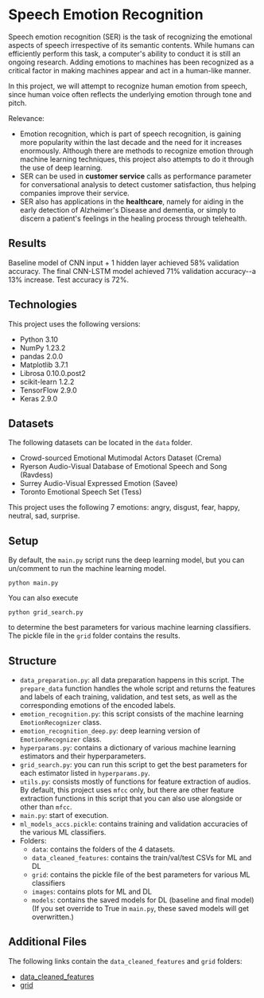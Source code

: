 # Speech Emotion Recognition
Speech emotion recognition (SER) is the task of recognizing the emotional aspects of speech irrespective of its semantic contents. While humans can efficiently perform this task, a computer's ability to conduct it is still an ongoing research. Adding emotions to machines has been recognized as a critical factor in making machines appear and act in a human-like manner.

In this project, we will attempt to recognize human emotion from speech, since human voice often reflects the underlying emotion through tone and pitch.

Relevance:
- Emotion recognition, which is part of speech recognition, is gaining more popularity within the last decade and the need for it increases enormously. Although there are methods to recognize emotion through machine learning techniques, this project also attempts to do it through the use of deep learning.
- SER can be used in <b>customer service</b> calls as performance parameter for conversational analysis to detect customer satisfaction, thus helping companies improve their service.
- SER also has applications in the <b>healthcare</b>, namely for aiding in the early detection of Alzheimer's Disease and dementia, or simply to discern a patient's feelings in the healing process through telehealth.

## Results
Baseline model of CNN input + 1 hidden layer achieved 58% validation accuracy. The final CNN-LSTM model achieved 71% validation accuracy--a 13% increase. Test accuracy is 72%.

## Technologies
This project uses the following versions:
- Python 3.10
- NumPy 1.23.2
- pandas 2.0.0
- Matplotlib 3.7.1
- Librosa 0.10.0.post2
- scikit-learn 1.2.2
- TensorFlow 2.9.0
- Keras 2.9.0

## Datasets
The following datasets can be located in the `data` folder.
- Crowd-sourced Emotional Mutimodal Actors Dataset (Crema)
- Ryerson Audio-Visual Database of Emotional Speech and Song (Ravdess)
- Surrey Audio-Visual Expressed Emotion (Savee)
- Toronto Emotional Speech Set (Tess)

This project uses the following 7 emotions: angry, disgust, fear, happy, neutral, sad, surprise.

## Setup
By default, the `main.py` script runs the deep learning model, but you can un/comment to run the machine learning model.
```
python main.py
```

You can also execute
```
python grid_search.py
```
to determine the best parameters for various machine learning classifiers. The pickle file in the `grid` folder contains the results.

## Structure
- `data_preparation.py`: all data preparation happens in this script. The `prepare_data` function handles the whole script and returns the features and labels of each training, validation, and test sets, as well as the corresponding emotions of the encoded labels.
- `emotion_recognition.py`: this script consists of the machine learning `EmotionRecognizer` class.
- `emotion_recognition_deep.py`: deep learning version of `EmotionRecognizer` class.
- `hyperparams.py`: contains a dictionary of various machine learning estimators and their hyperparameters.
- `grid_search.py`: you can run this script to get the best parameters for each estimator listed in `hyperparams.py`.
- `utils.py`: consists mostly of functions for feature extraction of audios. By default, this project uses `mfcc` only, but there are other feature extraction functions in this script that you can also use alongside or other than `mfcc`.
- `main.py`: start of execution. 
- `ml_models_accs.pickle`: contains training and validation accuracies of the various ML classifiers.
- Folders:
  - `data`: contains the folders of the 4 datasets.
  - `data_cleaned_features`: contains the train/val/test CSVs for ML and DL
  - `grid`: contains the pickle file of the best parameters for various ML classifiers
  - `images`: contains plots for ML and DL
  - `models`: contains the saved models for DL (baseline and final model) (If you set override to True in `main.py`, these saved models will get overwritten.)

## Additional Files
The following links contain the `data_cleaned_features` and `grid` folders:
- [data_cleaned_features](https://drive.google.com/drive/folders/1JbNNcteaNpVoUtXEwzvhIm2tzpIHuPqS?usp=sharing)
- [grid](https://drive.google.com/drive/folders/19AOdh0pEsTkbjy6un02mrkiul30OObk4?usp=sharing)
